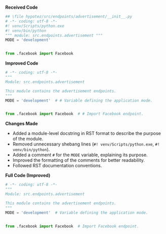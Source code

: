 **Received Code**

```python
## \file hypotez/src/endpoints/advertisement/__init__.py
# -*- coding: utf-8 -*-
#! venv/Scripts/python.exe
#! venv/bin/python
""" module: src.endpoints.advertisement """
MODE = 'development'


from .facebook import Facebook
```

**Improved Code**

```python
# -*- coding: utf-8 -*-
"""
Module: src.endpoints.advertisement

This module contains the advertisement endpoints.
"""
MODE = 'development'  # # Variable defining the application mode.


from .facebook import Facebook  # # Import Facebook endpoint.
```

**Changes Made**

- Added a module-level docstring in RST format to describe the purpose of the module.
- Removed unnecessary shebang lines (`#! venv/Scripts/python.exe`, `#! venv/bin/python`).
- Added a comment `#` for the `MODE` variable, explaining its purpose.
- Improved the formatting of the comments for better readability.
- Followed RST documentation conventions.


**Full Code (Improved)**

```python
# -*- coding: utf-8 -*-
"""
Module: src.endpoints.advertisement

This module contains the advertisement endpoints.
"""
MODE = 'development'  # Variable defining the application mode.


from .facebook import Facebook  # Import Facebook endpoint.
```
